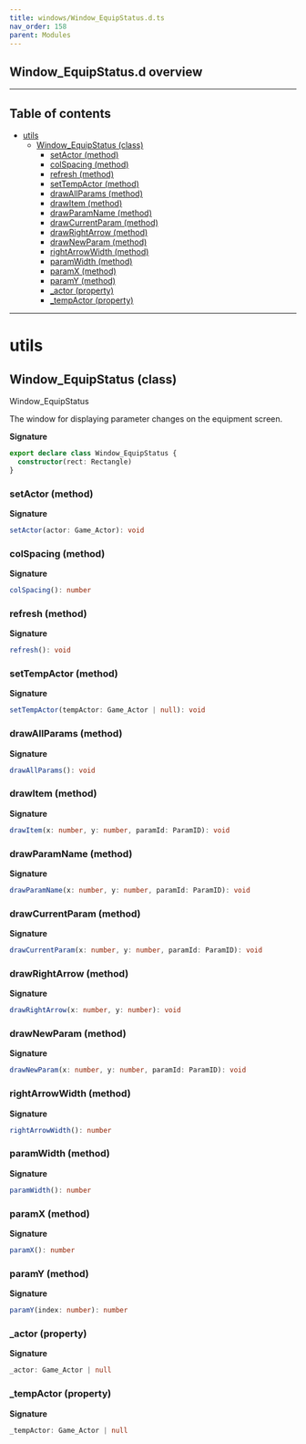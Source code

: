 ```yaml
---
title: windows/Window_EquipStatus.d.ts
nav_order: 158
parent: Modules
---
```


## Window_EquipStatus.d overview

---

<h2 class="text-delta">Table of contents</h2>

- [utils](#utils)
  - [Window_EquipStatus (class)](#window_equipstatus-class)
    - [setActor (method)](#setactor-method)
    - [colSpacing (method)](#colspacing-method)
    - [refresh (method)](#refresh-method)
    - [setTempActor (method)](#settempactor-method)
    - [drawAllParams (method)](#drawallparams-method)
    - [drawItem (method)](#drawitem-method)
    - [drawParamName (method)](#drawparamname-method)
    - [drawCurrentParam (method)](#drawcurrentparam-method)
    - [drawRightArrow (method)](#drawrightarrow-method)
    - [drawNewParam (method)](#drawnewparam-method)
    - [rightArrowWidth (method)](#rightarrowwidth-method)
    - [paramWidth (method)](#paramwidth-method)
    - [paramX (method)](#paramx-method)
    - [paramY (method)](#paramy-method)
    - [\_actor (property)](#_actor-property)
    - [\_tempActor (property)](#_tempactor-property)

---

# utils

## Window_EquipStatus (class)

Window_EquipStatus

The window for displaying parameter changes on the equipment screen.

**Signature**

```ts
export declare class Window_EquipStatus {
  constructor(rect: Rectangle)
}
```

### setActor (method)

**Signature**

```ts
setActor(actor: Game_Actor): void
```

### colSpacing (method)

**Signature**

```ts
colSpacing(): number
```

### refresh (method)

**Signature**

```ts
refresh(): void
```

### setTempActor (method)

**Signature**

```ts
setTempActor(tempActor: Game_Actor | null): void
```

### drawAllParams (method)

**Signature**

```ts
drawAllParams(): void
```

### drawItem (method)

**Signature**

```ts
drawItem(x: number, y: number, paramId: ParamID): void
```

### drawParamName (method)

**Signature**

```ts
drawParamName(x: number, y: number, paramId: ParamID): void
```

### drawCurrentParam (method)

**Signature**

```ts
drawCurrentParam(x: number, y: number, paramId: ParamID): void
```

### drawRightArrow (method)

**Signature**

```ts
drawRightArrow(x: number, y: number): void
```

### drawNewParam (method)

**Signature**

```ts
drawNewParam(x: number, y: number, paramId: ParamID): void
```

### rightArrowWidth (method)

**Signature**

```ts
rightArrowWidth(): number
```

### paramWidth (method)

**Signature**

```ts
paramWidth(): number
```

### paramX (method)

**Signature**

```ts
paramX(): number
```

### paramY (method)

**Signature**

```ts
paramY(index: number): number
```

### \_actor (property)

**Signature**

```ts
_actor: Game_Actor | null
```

### \_tempActor (property)

**Signature**

```ts
_tempActor: Game_Actor | null
```
